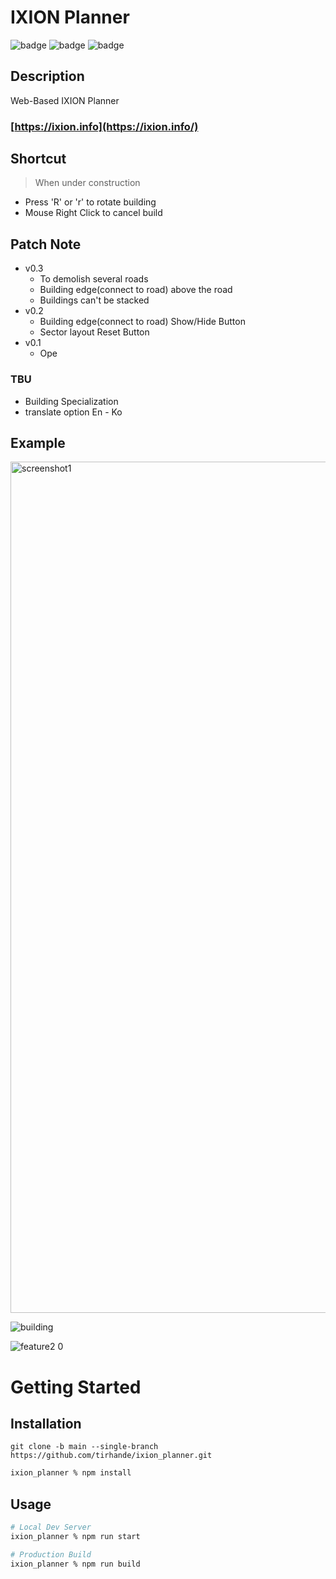 # IXION Planner
![badge](https://img.shields.io/badge/React-61dafb?logo=React&logoColor=white&style=flat-square)
![badge](https://shields.io/badge/TypeScript-3178C6?logo=TypeScript&logoColor=FFF&style=flat-square)
![badge](https://img.shields.io/badge/npm-CB3837?logo=npm&logoColor=white&style=flat-square)

## **Description**
Web-Based IXION Planner

### [https://ixion.info](https://ixion.info/)

## **Shortcut**
> When under construction

- Press 'R' or 'r' to rotate building
- Mouse Right Click to cancel build

## **Patch Note**
- v0.3
  - To demolish several roads
  - Building edge(connect to road) above the road
  - Buildings can't be stacked
- v0.2
  - Building edge(connect to road) Show/Hide Button
  - Sector layout Reset Button
- v0.1
  - Ope


### TBU
- Building Specialization
- translate option En - Ko


## **Example**

<img width="1362" alt="screenshot1" src="https://user-images.githubusercontent.com/74575497/208804762-9e15b42e-b2ef-4386-a260-a808fb836838.png">

![building](https://user-images.githubusercontent.com/74575497/208804775-55a65439-e798-43b4-87b3-e6e5db7df577.gif)

![feature2 0](https://user-images.githubusercontent.com/74575497/208804769-3dba1fec-4540-495e-b98a-3d5127f97076.gif)


# Getting Started
## Installation
```git
git clone -b main --single-branch https://github.com/tirhande/ixion_planner.git
```
```sh
ixion_planner % npm install
```
## Usage
```sh
# Local Dev Server
ixion_planner % npm run start

# Production Build
ixion_planner % npm run build
```